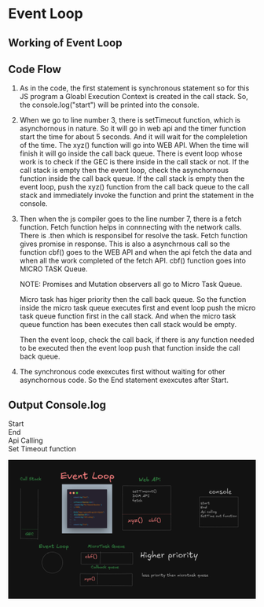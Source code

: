 
# Event Loop

## Working of Event Loop

## Code Flow
1. As in the code, the first statement is synchronous statement
so for this JS program a Gloabl Execution Context is created in the call stack. 
So, the console.log("start") will be printed into the console.

2. When we go to line number 3, there is setTimeout function, which is asynchornous in nature. So it will go in web api and the timer function start the time for about 5 seconds. And it will wait for the compleletion of the time.
The xyz() function will go into WEB API. When the time will finish it will go inside the call back queue.
There is event loop whose work is to check if the GEC is there inside in the call stack or not.
If the call stack is empty then the event loop, check the asynchornous function inside the call back queue. If the call stack is empty then the event loop, push the xyz() function from the call back queue to the call stack and immediately invoke the function and print the statement in the console.





4. Then when the js compiler goes to the line number 7, there is a fetch function. Fetch function helps in connnecting with the network calls.
   There is .then which is responsibel for resolve the task. Fetch function gives promise in response. This is also a asynchrnous call so the function cbf() goes 
   to the WEB API and when the api fetch the data and when all the work completed of the fetch API. cbf() function goes into MICRO TASK Queue.

   NOTE: Promises and Mutation observers all go to Micro Task Queue.

   Micro task has higer priority then the call back queue. 
   So the function inside the micro task queue executes first and event loop push the micro task queue function first in the call stack. And when the micro task 
   queue function has been executes then call stack would be empty.

   Then the event loop, check the call back, if there is any function needed to be executed then the event loop push that function inside the call back queue.



4. The synchronous code exexcutes first without waiting for other asynchornous code. So the End statement exexcutes after Start.

## Output Console.log
Start  <br />
End  <br />
Api Calling <br />
Set Timeout function <br />


![Alt text](Javascript-Leanring\14_Asynchronous_JS\EventLoop\Event_Loop3.png)

